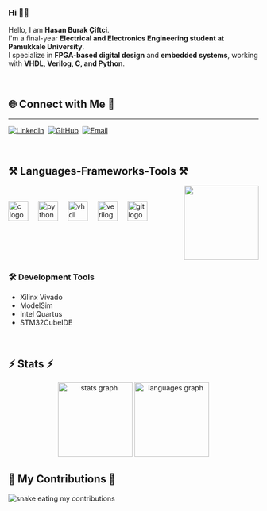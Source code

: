 <h3 align="left">Hi 👋🏻</h3>

Hello, I am **Hasan Burak Çiftci**.  
I'm a final-year **Electrical and Electronics Engineering student at Pamukkale University**.  
I specialize in **FPGA-based digital design** and **embedded systems**, working with **VHDL, Verilog, C, and Python**.  

<br/>

<h2 align="left">🌐 Connect with Me 🍬</h2>
<hr/>
<p align="left">
  <a href="https://www.linkedin.com/in/hasanburakciftci/" target="_blank"><img src="https://img.shields.io/badge/LinkedIn-0077B5?style=for-the-badge&logo=linkedin&logoColor=white" alt="LinkedIn"/></a>&nbsp;
  <a href="https://github.com/hasanburakciftci" target="_blank"><img src="https://img.shields.io/badge/GitHub-181717?style=for-the-badge&logo=github&logoColor=white" alt="GitHub"/></a>&nbsp;
  <a href="mailto:hasanburak729@gmail.com"><img src="https://img.shields.io/badge/Email-D14836?style=for-the-badge&logo=gmail&logoColor=white" alt="Email"/></a>
</p>

<br clear="both">

<h2 align="left">⚒️ Languages-Frameworks-Tools ⚒️</h2>

<img align="right" height="150" src="https://media4.giphy.com/media/zXmbOaTpbY6mA/giphy.gif"/><br>

<div align="left">
  <img src="https://cdn.jsdelivr.net/gh/devicons/devicon/icons/c/c-original.svg" height="40" alt="c logo"  />
  <img width="12" />
  <img src="https://cdn.jsdelivr.net/gh/devicons/devicon/icons/python/python-original.svg" height="40" alt="python logo"  />
  <img width="12" />
  <img src="https://cdn.jsdelivr.net/gh/devicons/devicon/icons/vhdl/vhdl-plain.svg" height="40" alt="vhdl logo" />
  <img width="12" />
  <img src="https://cdn.jsdelivr.net/gh/devicons/devicon/icons/verilog/verilog-plain.svg" height="40" alt="verilog logo" />
  <img width="12" />
  <img src="https://cdn.jsdelivr.net/gh/devicons/devicon/icons/git/git-original.svg" height="40" alt="git logo"  />
</div>

<br clear="both">

<h3 align="left">🛠️ Development Tools</h3>
<ul>
  <li>Xilinx Vivado</li>
  <li>ModelSim</li>
  <li>Intel Quartus</li>
  <li>STM32CubeIDE</li>
</ul>

<br clear="both">

<h2 align="left">⚡ Stats ⚡</h2>

<div align="center">
  <img src="https://github-readme-stats.vercel.app/api?username=hasanburakciftci&show_icons=true&theme=dracula&count_private=true" height="150" alt="stats graph"  />
  <img src="https://github-readme-stats.vercel.app/api/top-langs?username=hasanburakciftci&layout=compact&theme=dracula" height="150" alt="languages graph"/>
</div>

<div align="left">
  <h2>🐍 My Contributions 🐍</h2>
  <img alt="snake eating my contributions" src="https://raw.githubusercontent.com/hasanburakciftci/hasanburakciftci/output/github-snake-dark.svg" />
</div>
